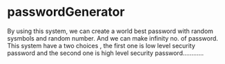 # passwordGenerator
By using this system, we can create a world best password with random sysmbols and random number. And we can make infinity no. of password. This system have a two choices , the first one is low level security password and the second one is high level security password............

